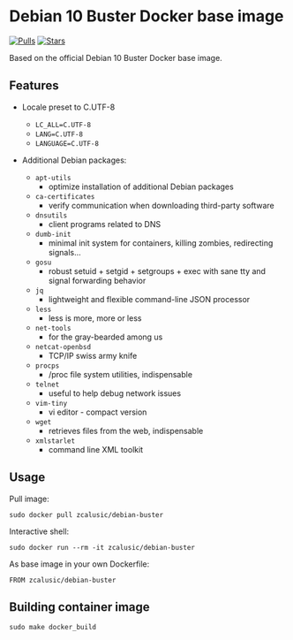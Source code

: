 # Debian 10 Buster Docker base image

[![Pulls](https://img.shields.io/docker/pulls/zcalusic/debian-buster.svg)](https://hub.docker.com/r/zcalusic/debian-buster/)
[![Stars](https://img.shields.io/docker/stars/zcalusic/debian-buster.svg)](https://hub.docker.com/r/zcalusic/debian-buster/)

Based on the official Debian 10 Buster Docker base image.

## Features

* Locale preset to C.UTF-8
  * `LC_ALL=C.UTF-8`
  * `LANG=C.UTF-8`
  * `LANGUAGE=C.UTF-8`

* Additional Debian packages:
  * `apt-utils`
    * optimize installation of additional Debian packages
  * `ca-certificates`
    * verify communication when downloading third-party software
  * `dnsutils`
    * client programs related to DNS
  * `dumb-init`
    * minimal init system for containers, killing zombies, redirecting signals...
  * `gosu`
    * robust setuid + setgid + setgroups + exec with sane tty and signal forwarding behavior
  * `jq`
    * lightweight and flexible command-line JSON processor
  * `less`
    * less is more, more or less
  * `net-tools`
    * for the gray-bearded among us
  * `netcat-openbsd`
    * TCP/IP swiss army knife
  * `procps`
    * /proc file system utilities, indispensable
  * `telnet`
    * useful to help debug network issues
  * `vim-tiny`
    * vi editor - compact version
  * `wget`
    * retrieves files from the web, indispensable
  * `xmlstarlet`
    * command line XML toolkit

## Usage

Pull image:

```
sudo docker pull zcalusic/debian-buster
```

Interactive shell:

```
sudo docker run --rm -it zcalusic/debian-buster
```

As base image in your own Dockerfile:

```
FROM zcalusic/debian-buster
```

## Building container image

```
sudo make docker_build
```
